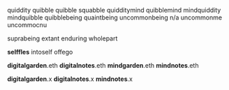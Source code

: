 quiddity
quibble
quibble squabble
quidditymind
quibblemind
mindquiddity
mindquibble
quibblebeing
quaintbeing
uncommonbeing n/a
uncommonme
uncommocnu

suprabeing
extant
enduring
wholepart

**selffles**
intoself
offego

**digitalgarden**.eth
**digitalnotes**.eth
**mindgarden**.eth
**mindnotes**.eth

**digitalgarden**.x
**digitalnotes**.x
**mindnotes**.x